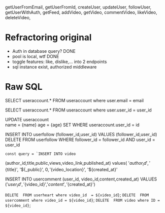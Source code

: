   getUserFromEmail,
  getUserFromId,
  createUser,
  updateUser,
  followUser,
  getUserWithAuth,
  getFeed,
  addVideo,
  getVideo,
  commentVideo,
  likeVideo,
  deleteVideo, 
 

# Refractoring original
- Auth in database query? DONE 
- pool is local, wtf   DONE
- toggle features: like, dislike,... into 2 endpoints 
- sql instance exist, authorized middleware 



# Raw SQL


  SELECT useraccount.* FROM useraccount where user.email = email

  SELECT useraccount.* FROM useraccount where user.user_id = user_id

  UPDATE useraccount  
  name = {name} 
  age = {age}
  SET 
  WHERE useraccount.user_id = id  

  INSERT INTO userfollow (follower_id,user_id) VALUES (follower_id,user_id)
  DELETE FROM userfollow WHERE follower_id = follower_id AND user_id = user_id 

    const query = `INSERT INTO video  
  (author_id,title,public,views,video_link,published_at) values(
      '${author_id}',
      '${title}',
      '${_public}',
      ${0},
      '${video_location}',
      '${created_at}' 


INSERT INTO usercomment (user_id, video_id,content,created_at) VALUES  ('${user_id}','${video_id}','${content}','${created_at}')  

`DELETE  FROM userheart where video_id  = ${video_id}`; 
    `DELETE  FROM usercomment where video_id = ${video_id}`;
    `DELETE  FROM video where ID = ${video_id}`;

